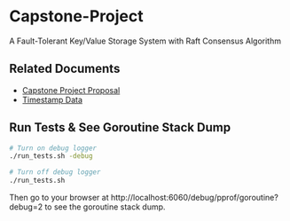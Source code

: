 # Capstone-Project

A Fault-Tolerant Key/Value Storage System with Raft Consensus Algorithm

## Related Documents

- [Capstone Project Proposal](https://docs.google.com/document/d/1X6tT59Wi79GaQ95csaioKsGmxmlS6OltIo7_B06zPKY/edit?usp=sharing)
- [Timestamp Data](https://docs.google.com/spreadsheets/d/1pZAP1ZwJSw5ikStkUlCAP-HZXAcn0GY5p6KzAoBi_DY/edit?usp=sharing)

## Run Tests & See Goroutine Stack Dump

```bash
# Turn on debug logger
./run_tests.sh -debug

# Turn off debug logger
./run_tests.sh
```

Then go to your browser at http://localhost:6060/debug/pprof/goroutine?debug=2 to see the goroutine stack dump.
